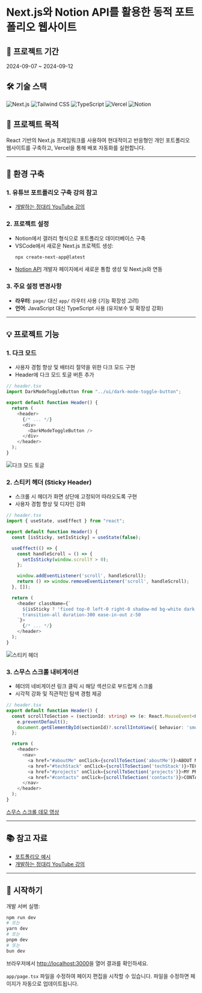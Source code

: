 # Next.js와 Notion API를 활용한 동적 포트폴리오 웹사이트

## 📅 프로젝트 기간
2024-09-07 ~ 2024-09-12

## 🛠 기술 스택
![Next.js](https://img.shields.io/badge/Next.js-000000?style=for-the-badge&logo=next.js&logoColor=white)
![Tailwind CSS](https://img.shields.io/badge/Tailwind_CSS-38B2AC?style=for-the-badge&logo=tailwind-css&logoColor=white)
![TypeScript](https://img.shields.io/badge/TypeScript-007ACC?style=for-the-badge&logo=typescript&logoColor=white)
![Vercel](https://img.shields.io/badge/Vercel-000000?style=for-the-badge&logo=vercel&logoColor=white)
![Notion](https://img.shields.io/badge/Notion-000000?style=for-the-badge&logo=notion&logoColor=white)

## 🎯 프로젝트 목적
React 기반의 Next.js 프레임워크를 사용하여 현대적이고 반응형인 개인 포트폴리오 웹사이트를 구축하고, Vercel을 통해 배포 자동화를 실현합니다.

---

## 🚀 환경 구축

### 1. 유튜브 포트폴리오 구축 강의 참고
- [개발하는 정대리 YouTube 강의](https://www.youtube.com/watch?v=KvoFvmu5eRo&t=643s)

### 2. 프로젝트 설정
- Notion에서 갤러리 형식으로 포트폴리오 데이터베이스 구축
- VSCode에서 새로운 Next.js 프로젝트 생성:
  ```bash
  npx create-next-app@latest
  ```
- [Notion API](https://developers.notion.com/) 개발자 페이지에서 새로운 통합 생성 및 Next.js와 연동

### 3. 주요 설정 변경사항
- **라우터**: `page/` 대신 `app/` 라우터 사용 (기능 확장성 고려)
- **언어**: JavaScript 대신 TypeScript 사용 (유지보수 및 확장성 강화)

---

## 💡 프로젝트 기능

### 1. 다크 모드
- 사용자 경험 향상 및 배터리 절약을 위한 다크 모드 구현
- Header에 다크 모드 토글 버튼 추가

```typescript
// header.tsx
import DarkModeToggleButton from "../ui/dark-mode-toggle-button";

export default function Header() {
  return (
    <header>
      {/* ... */}
      <div>
        <DarkModeToggleButton />
      </div>
    </header>
  );
}
```

![다크 모드 토글](https://github.com/user-attachments/assets/c682d89b-364b-43ce-b6c1-70f0d9aa2208)

### 2. 스티키 헤더 (Sticky Header)
- 스크롤 시 헤더가 화면 상단에 고정되어 따라오도록 구현
- 사용자 경험 향상 및 디자인 강화

```typescript
// header.tsx
import { useState, useEffect } from "react";

export default function Header() {
  const [isSticky, setIsSticky] = useState(false);

  useEffect(() => {
    const handleScroll = () => {
      setIsSticky(window.scrollY > 0);
    };

    window.addEventListener('scroll', handleScroll);
    return () => window.removeEventListener('scroll', handleScroll);
  }, []);

  return (
    <header className={`
      ${isSticky ? 'fixed top-0 left-0 right-0 shadow-md bg-white dark:bg-gray-800' : 'absolute top-0 left-0 right-0 bg-transparent'}
      transition-all duration-300 ease-in-out z-50
    `}>
      {/* ... */}
    </header>
  );
}
```

![스티키 헤더](https://github.com/user-attachments/assets/baf51356-8bf0-43aa-a676-212c833a4b2c)

### 3. 스무스 스크롤 내비게이션
- 헤더의 네비게이션 링크 클릭 시 해당 섹션으로 부드럽게 스크롤
- 시각적 강화 및 직관적인 탐색 경험 제공

```typescript
// header.tsx
export default function Header() {
  const scrollToSection = (sectionId: string) => (e: React.MouseEvent<HTMLAnchorElement>) => {
    e.preventDefault();
    document.getElementById(sectionId)?.scrollIntoView({ behavior: 'smooth' });
  };

  return (
    <header>
      <nav>
        <a href="#aboutMe" onClick={scrollToSection('aboutMe')}>ABOUT ME</a>
        <a href="#techStack" onClick={scrollToSection('techStack')}>TECH STACK</a>
        <a href="#projects" onClick={scrollToSection('projects')}>MY PROJECTS</a>
        <a href="#contacts" onClick={scrollToSection('contacts')}>CONTACTS</a>
      </nav>
    </header>
  );
}
```

[스무스 스크롤 데모 영상](https://github.com/user-attachments/assets/ad791abd-d34b-4248-bf1f-475570729501)

---

## 📚 참고 자료
- [포트폴리오 예시](https://kim-ji-min.github.io/My-Portfolio/)
- [개발하는 정대리 YouTube 강의](https://www.youtube.com/watch?v=KvoFvmu5eRo&t=671s)

---

## 🏁 시작하기

개발 서버 실행:

```bash
npm run dev
# 또는
yarn dev
# 또는
pnpm dev
# 또는
bun dev
```

브라우저에서 [http://localhost:3000](http://localhost:3000)을 열어 결과를 확인하세요.

`app/page.tsx` 파일을 수정하여 페이지 편집을 시작할 수 있습니다. 파일을 수정하면 페이지가 자동으로 업데이트됩니다.


